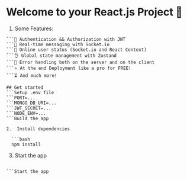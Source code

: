 # Welcome to your React.js Project 👋
1. Some Features:
 ```🌟 Tech stack: MERN + Socket.io + TailwindCSS + Daisy UI
 ```🎃 Authentication && Authorization with JWT
 ```👾 Real-time messaging with Socket.io
 ```🚀 Online user status (Socket.io and React Context)
 ```👌 Global state management with Zustand
 ```🐞 Error handling both on the server and on the client
 ```⭐ At the end Deployment like a pro for FREE!
 ```⏳ And much more!

## Get started
 ```Setup .env file
 ```PORT=...
 ```MONGO_DB_URI=...
 ```JWT_SECRET=...
 ```NODE_ENV=...
 ```Build the app
 
2.  Install dependencies

   ```bash
   npm install
   ```

3. Start the app

   ```bash
``` npm run build
```Start the app

